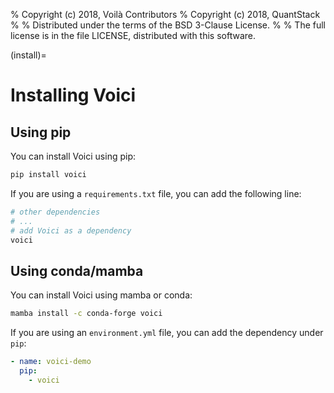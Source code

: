% Copyright (c) 2018, Voilà Contributors
% Copyright (c) 2018, QuantStack
%
% Distributed under the terms of the BSD 3-Clause License.
%
% The full license is in the file LICENSE, distributed with this software.

(install)=

# Installing Voici

## Using pip

You can install Voici using pip:

```bash
pip install voici
```

If you are using a `requirements.txt` file, you can add the following line:

```bash
# other dependencies
# ...
# add Voici as a dependency
voici
```

## Using conda/mamba

You can install Voici using mamba or conda:

```bash
mamba install -c conda-forge voici
```

If you are using an `environment.yml` file, you can add the dependency under `pip`:

```yaml
- name: voici-demo
  pip:
    - voici
```
